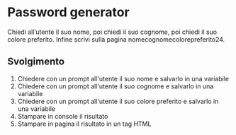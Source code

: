 Password generator
===
Chiedi all’utente il suo nome, poi chiedi il suo cognome, poi chiedi il suo colore preferito. Infine scrivi sulla pagina nomecognomecolorepreferito24.

## Svolgimento
1. Chiedere con un prompt all'utente il suo nome e salvarlo in una variabile
2. Chiedere con un prompt all'utente il suo cognome e salvarlo in una variabile
3. Chiedere con un prompt all'utente il suo colore preferito e salvarlo in una variabile
4. Stampare in console il risultato
5. Stampare in pagina il risultato in un tag HTML
